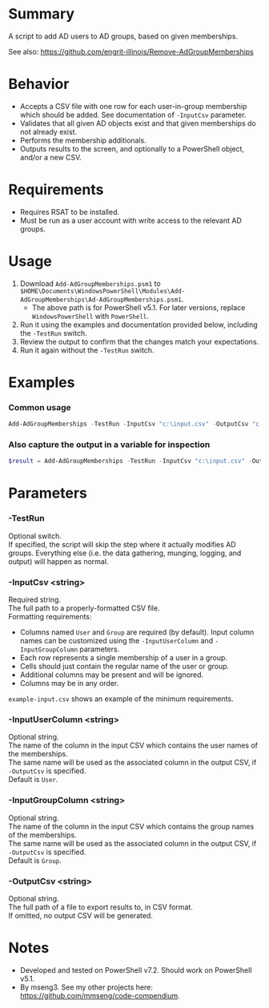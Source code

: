 # Summary
A script to add AD users to AD groups, based on given memberships.  

See also: https://github.com/engrit-illinois/Remove-AdGroupMemberships  

# Behavior
- Accepts a CSV file with one row for each user-in-group membership which should be added. See documentation of `-InputCsv` parameter.
- Validates that all given AD objects exist and that given memberships do not already exist.
- Performs the membership additionals.
- Outputs results to the screen, and optionally to a PowerShell object, and/or a new CSV.

# Requirements
- Requires RSAT to be installed.
- Must be run as a user account with write access to the relevant AD groups.

# Usage
1. Download `Add-AdGroupMemberships.psm1` to `$HOME\Documents\WindowsPowerShell\Modules\Add-AdGroupMemberships\Ad-AdGroupMemberships.psm1`.
    - The above path is for PowerShell v5.1. For later versions, replace `WindowsPowerShell` with `PowerShell`.
2. Run it using the examples and documentation provided below, including the `-TestRun` switch.
3. Review the output to confirm that the changes match your expectations.
4. Run it again without the `-TestRun` switch.

# Examples

### Common usage
```powershell
Add-AdGroupMemberships -TestRun -InputCsv "c:\input.csv" -OutputCsv "c:\output.csv"
```

### Also capture the output in a variable for inspection
```powershell
$result = Add-AdGroupMemberships -TestRun -InputCsv "c:\input.csv" -OutputCsv "c:\output.csv" -PassThru
```

# Parameters

### -TestRun
Optional switch.  
If specified, the script will skip the step where it actually modifies AD groups. Everything else (i.e. the data gathering, munging, logging, and output) will happen as normal.  

### -InputCsv \<string\>
Required string.  
The full path to a properly-formatted CSV file.  
Formatting requirements:  
  - Columns named `User` and `Group` are required (by default). Input column names can be customized using the `-InputUserColumn` and `-InputGroupColumn` parameters.
  - Each row represents a single membership of a user in a group.
  - Cells should just contain the regular name of the user or group.
  - Additional columns may be present and will be ignored.
  - Columns may be in any order.

`example-input.csv` shows an example of the minimum requirements.  

### -InputUserColumn \<string\>
Optional string.  
The name of the column in the input CSV which contains the user names of the memberships.  
The same name will be used as the associated column in the output CSV, if `-OutputCsv` is specified.  
Default is `User`.  

### -InputGroupColumn \<string\>
Optional string.  
The name of the column in the input CSV which contains the group names of the memberships.  
The same name will be used as the associated column in the output CSV, if `-OutputCsv` is specified.  
Default is `Group`.  

### -OutputCsv \<string\>
Optional string.  
The full path of a file to export results to, in CSV format.  
If omitted, no output CSV will be generated.  

# Notes
- Developed and tested on PowerShell v7.2. Should work on PowerShell v5.1.
- By mseng3. See my other projects here: https://github.com/mmseng/code-compendium.
